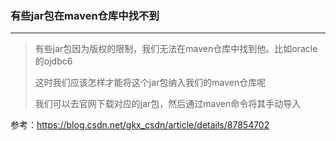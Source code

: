 ### 有些jar包在maven仓库中找不到

***

> 有些jar包因为版权的限制，我们无法在maven仓库中找到他。比如oracle的ojdbc6
>
> 这时我们应该怎样才能将这个jar包纳入我们的maven仓库呢
>
> 我们可以去官网下载对应的jar包，然后通过maven命令将其手动导入

参考：https://blog.csdn.net/gkx_csdn/article/details/87854702